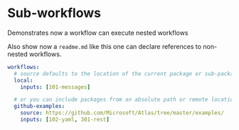 # Sub-workflows

Demonstrates now a workflow can execute nested workflows

Also show now a `readme.md` like this one can declare references to non-nested workflows.

``` yaml
workflows:
  # source defaults to the location of the current package or sub-package
  local:
    inputs: [101-messages]

  # or you can include packages from an absolute path or remote location 
  github-examples:
    source: https://github.com/Microsoft/Atlas/tree/master/examples/
    inputs: [102-yaml, 301-rest]
```
